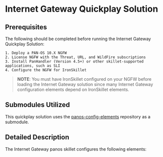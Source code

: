 # Internet Gateway Quickplay Solution


## Prerequisites 
The following should be completed before running the Internet Gateway Quickplay Solution:

    1. Deploy a PAN-OS 10.X NGFW
    2. License NGFW with the Threat, URL, and WildFire subscriptions
    3. Install PanHandler (Version 4.5+) or other skillet-supported applications, such as SLI
    4. Configure the NGFW for IronSkillet

> **NOTE**: You must have IronSkillet configured on your NGFW before loading the Internet Gateway solution 
> since many Internet Gateway configuration elements depend on IronSkillet elements.

## Submodules Utilized

This quickplay solution uses the [panos-config-elements](https://gitlab.com/panw-gse/tech-library/configure/panos-config-elements) 
repository as a submodule.

## Detailed Description

The Internet Gateway panos skillet configures the following elements: 
